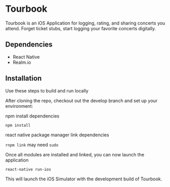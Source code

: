 # Tourbook

Tourbook is an iOS Application for logging, rating, and sharing concerts you attend. Forget ticket stubs, start logging your favorite concerts digitally.

## Dependencies

* React Native
* Realm.io

## Installation

Use these steps to build and run locally

After cloning the repo, checkout out the develop branch and set up your environment:

npm install dependencies

```npm install```
 
react native package manager link dependencies

```rnpm link``` may need ```sudo```

Once all modules are installed and linked, you can now launch the application

```react-native run-ios```

This will launch the iOS Simulator with the development build of Tourbook.
